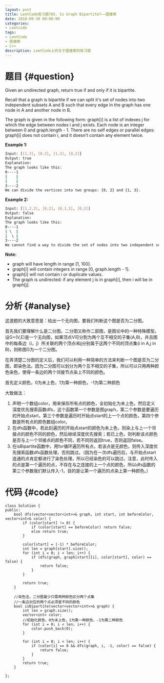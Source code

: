 ```yaml
---
layout: post
title: LeetCode练习题785. Is Graph Bipartite?——图搜索
date: 2018-09-30 00:00:00
categories: 
- Leetcode
tags: 
- LeetCode
- 图搜索
- C++
description: LeetCode上的关于图搜索的练习题
---
```



# 题目  {#question}
Given an undirected graph, return true if and only if it is bipartite.

Recall that a graph is bipartite if we can split it's set of nodes into two independent subsets A and B such that every edge in the graph has one node in A and another node in B.

The graph is given in the following form: graph[i] is a list of indexes j for which the edge between nodes i and j exists.  Each node is an integer between 0 and graph.length - 1.  There are no self edges or parallel edges: graph[i] does not contain i, and it doesn't contain any element twice.

**Example 1:**
```bash
Input: [[1,3], [0,2], [1,3], [0,2]]
Output: true
Explanation: 
The graph looks like this:
0----1
|    |
|    |
3----2
We can divide the vertices into two groups: {0, 2} and {1, 3}.
```

**Example 2:**
```bash
Input: [[1,2,3], [0,2], [0,1,3], [0,2]]
Output: false
Explanation: 
The graph looks like this:
0----1
| \  |
|  \ |
3----2
We cannot find a way to divide the set of nodes into two independent subsets.
```

**Note:**

- graph will have length in range [1, 100].
- graph[i] will contain integers in range [0, graph.length - 1].
- graph[i] will not contain i or duplicate values.
- The graph is undirected: if any element j is in graph[i], then i will be in graph[j].


# 分析  {#analyse}
这道题的大致意思是：给出一个无向图，要我们判断这个图是否为二分图。

首先我们要理解什么是二分图。二分图又称作二部图，是图论中的一种特殊模型。设G=(V,E)是一个无向图，如果顶点V可分割为两个互不相交的子集(A,B)，并且图中的每条边（i，j）所关联的两个顶点i和j分别属于这两个不同的顶点集(i in A,j in B)，则称图G为一个二分图。

在弄清楚二分图的定义后，我们可以利用一种简单的方法来判断一个图是否为二分图，即染色法。因为二分图可以划分为两个互不相交的子集，所以可以只用两种颜色染色，使得一条边的两个邻接节点染上不同的颜色。

首先定义颜色，0为未上色，1为第一种颜色，-1为第二种颜色

大致做法：
1. 声明一个数组color，用来保存所有点的颜色，全初始化为未上色，然后定义深度优先搜索函数dfs，这个函数第一个参数是图graph，第二个参数是要遍历的开始点start，第三个参数是遍历时开始点start的上一个点的颜色，第四个参数是所有点的颜色数组color。
2. 在dfs函数中，若此刻遍历的开始点start的颜色为未上色，则染上与上一个邻接点的颜色不同的颜色，然后继续深度优先搜索；若已上色，则判断该点颜色是否与上一个邻接点的颜色不同，若不同则返回true，否则返回false。
3. 在isBipartite函数中，用for循环遍历所有点，若该点是无颜色，则传入深度优先搜索函数dfs函数处理，否则跳过。（因为在一次dfs遍历后，与开始点start连通的点肯定都进行了染色处理，所以已经染色的可以跳过。注意，此时传入的点是第一个遍历的点，不存在与之连接的上一个点的颜色，所以dfs函数的第三个参数我们默认传入-1，目的是让第一个遍历的点染上第一种颜色。）

# 代码  {#code}
```
class Solution {
public:
    bool dfs(vector<vector<int>>& graph, int start, int beforeColor, vector<int>& color) {
        if (color[start] != 0) {
            if (color[start] == beforeColor) return false;
            else return true;
        }

        color[start] = (-1) * beforeColor;
        int len = graph[start].size();
        for (int i = 0; i < len; i++) {
            if (dfs(graph, graph[start][i], color[start], color) == false) {
                return false;
            }
        }

        return true;
    }

    //染色法，二分图最少只需两种颜色区分两个点集
    //一条边对应的两个点必须是不同的颜色
    bool isBipartite(vector<vector<int>>& graph) {
        int len = graph.size();
        vector<int> color;
        //初始化颜色，0为未上色，1为第一种颜色，-1为第二种颜色
        for (int i = 0; i < len; i++) {
            color.push_back(0);
        }

        for (int i = 0; i < len; i++) {
            if (color[i] == 0 && dfs(graph, i, -1, color) == false) {
                return false;
            }		
        }
        return true;
    }

};
```
